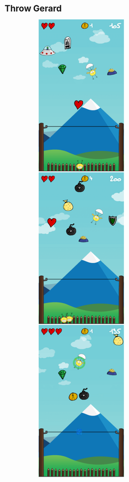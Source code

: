 Throw Gerard
============

<p align="center">
	<a href="#" target="_blank">
		<img src="Throw-Gerard-1.png" alt="Throw Gerard" width="280">
	</a>
	<a href="#" target="_blank">
		<img src="Throw-Gerard-2.png" alt="Throw Gerard" width="280">
	</a>
	<a href="#" target="_blank">
		<img src="Throw-Gerard-3.png" alt="Throw Gerard" width="280">
	</a>
</p>
